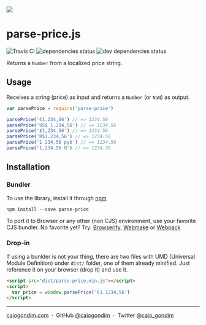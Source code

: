 <img src="http://rawgit.com/caiogondim/parse-price.js/master/logo/banner.svg">

# parse-price.js
<img src="http://travis-ci.org/caiogondim/parse-price.js.svg?branch=master" alt="Travis CI"> <img src="https://david-dm.org/caiogondim/parse-price.js/status.svg" alt="dependencies status"> <img src="https://david-dm.org/caiogondim/parse-price.js/dev-status.svg" alt="dev dependencies status">

Returns a `Number` from a localized price string.

## Usage

Receives a string (price) as input and returns a `Number` (or `NaN`) as output.

```js
var parsePrice = require('parse-price')

parsePrice('€1.234,56') // => 1234.56
parsePrice('US$ 1.234,56') // => 1234.56
parsePrice('£1,234.56') // => 1234.56
parsePrice('R$1.234,56') // => 1234.56
parsePrice('1 234,56 руб') // => 1234.56
parsePrice('1,234.56 ₪') // => 1234.56
```

## Installation

### Bundler

To use the library, install it through [npm](https://npmjs.com)

```shell
npm install --save parse-price
```

To port it to Browser or any other (non CJS) environment, use your favorite CJS
bundler. No favorite yet? Try: [Browserify](http://browserify.org/),
[Webmake](https://github.com/medikoo/modules-webmake) or
[Webpack](http://webpack.github.io/)

### Drop-in

If using a bunlder is not your thing, there are two files with UMD (Universal
Module Definition) under `dist/` folder, one of them already minified. Just
reference it on your browser (drop it) and use it.

```html
<script src="dist/parse-price.min.js"></script>
<script>
  var price = window.parsePrice('€1.1234,56')
</script>
```

---

[caiogondim.com](https://caiogondim.com) &nbsp;&middot;&nbsp;
GitHub [@caiogondim](https://github.com/caiogondim) &nbsp;&middot;&nbsp;
Twitter [@caio_gondim](https://twitter.com/caio_gondim)
